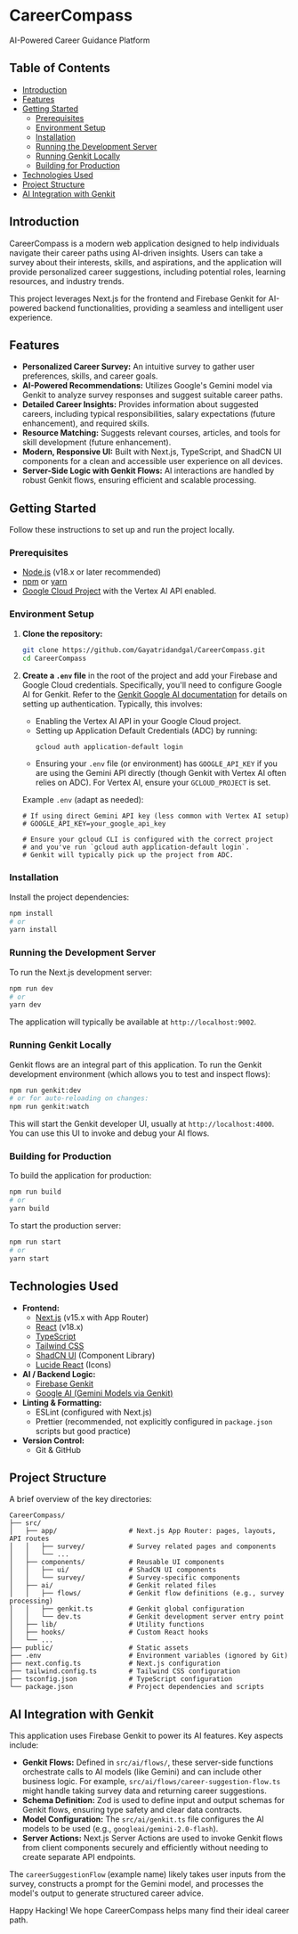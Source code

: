 # CareerCompass 
AI-Powered Career Guidance Platform


## Table of Contents

- [Introduction](#introduction)
- [Features](#features)
- [Getting Started](#getting-started)
  - [Prerequisites](#prerequisites)
  - [Environment Setup](#environment-setup)
  - [Installation](#installation)
  - [Running the Development Server](#running-the-development-server)
  - [Running Genkit Locally](#running-genkit-locally)
  - [Building for Production](#building-for-production)
- [Technologies Used](#technologies-used)
- [Project Structure](#project-structure)
- [AI Integration with Genkit](#ai-integration-with-genkit)

## Introduction

CareerCompass is a modern web application designed to help individuals navigate their career paths using AI-driven insights. Users can take a survey about their interests, skills, and aspirations, and the application will provide personalized career suggestions, including potential roles, learning resources, and industry trends.

This project leverages Next.js for the frontend and Firebase Genkit for AI-powered backend functionalities, providing a seamless and intelligent user experience.

## Features

- **Personalized Career Survey:** An intuitive survey to gather user preferences, skills, and career goals.
- **AI-Powered Recommendations:** Utilizes Google's Gemini model via Genkit to analyze survey responses and suggest suitable career paths.
- **Detailed Career Insights:** Provides information about suggested careers, including typical responsibilities, salary expectations (future enhancement), and required skills.
- **Resource Matching:** Suggests relevant courses, articles, and tools for skill development (future enhancement).
- **Modern, Responsive UI:** Built with Next.js, TypeScript, and ShadCN UI components for a clean and accessible user experience on all devices.
- **Server-Side Logic with Genkit Flows:** AI interactions are handled by robust Genkit flows, ensuring efficient and scalable processing.


## Getting Started

Follow these instructions to set up and run the project locally.

### Prerequisites

- [Node.js](https://nodejs.org/) (v18.x or later recommended)
- [npm](https://www.npmjs.com/) or [yarn](https://yarnpkg.com/)
- [Google Cloud Project](https://console.cloud.google.com/) with the Vertex AI API enabled.

### Environment Setup

1.  **Clone the repository:**
    ```bash
    git clone https://github.com/Gayatridandgal/CareerCompass.git
    cd CareerCompass
    ```

2.  **Create a `.env` file** in the root of the project and add your Firebase and Google Cloud credentials.
    Specifically, you'll need to configure Google AI for Genkit. Refer to the [Genkit Google AI documentation](https://firebase.google.com/docs/genkit/plugins#google-ai) for details on setting up authentication. Typically, this involves:
    *   Enabling the Vertex AI API in your Google Cloud project.
    *   Setting up Application Default Credentials (ADC) by running:
        ```bash
        gcloud auth application-default login
        ```
    *   Ensuring your `.env` file (or environment) has `GOOGLE_API_KEY` if you are using the Gemini API directly (though Genkit with Vertex AI often relies on ADC). For Vertex AI, ensure your `GCLOUD_PROJECT` is set.

    Example `.env` (adapt as needed):
    ```env
    # If using direct Gemini API key (less common with Vertex AI setup)
    # GOOGLE_API_KEY=your_google_api_key

    # Ensure your gcloud CLI is configured with the correct project
    # and you've run `gcloud auth application-default login`.
    # Genkit will typically pick up the project from ADC.
    ```

### Installation

Install the project dependencies:

```bash
npm install
# or
yarn install
```

### Running the Development Server

To run the Next.js development server:

```bash
npm run dev
# or
yarn dev
```

The application will typically be available at `http://localhost:9002`.

### Running Genkit Locally

Genkit flows are an integral part of this application. To run the Genkit development environment (which allows you to test and inspect flows):

```bash
npm run genkit:dev
# or for auto-reloading on changes:
npm run genkit:watch
```

This will start the Genkit developer UI, usually at `http://localhost:4000`. You can use this UI to invoke and debug your AI flows.

### Building for Production

To build the application for production:

```bash
npm run build
# or
yarn build
```

To start the production server:

```bash
npm run start
# or
yarn start
```

## Technologies Used

- **Frontend:**
  - [Next.js](https://nextjs.org/) (v15.x with App Router)
  - [React](https://reactjs.org/) (v18.x)
  - [TypeScript](https://www.typescriptlang.org/)
  - [Tailwind CSS](https://tailwindcss.com/)
  - [ShadCN UI](https://ui.shadcn.com/) (Component Library)
  - [Lucide React](https://lucide.dev/) (Icons)
- **AI / Backend Logic:**
  - [Firebase Genkit](https://firebase.google.com/docs/genkit)
  - [Google AI (Gemini Models via Genkit)](https://ai.google.dev/)
- **Linting & Formatting:**
  - ESLint (configured with Next.js)
  - Prettier (recommended, not explicitly configured in `package.json` scripts but good practice)
- **Version Control:**
  - Git & GitHub

## Project Structure

A brief overview of the key directories:

```
CareerCompass/
├── src/
│   ├── app/                  # Next.js App Router: pages, layouts, API routes
│   │   ├── survey/           # Survey related pages and components
│   │   └── ...
│   ├── components/           # Reusable UI components
│   │   ├── ui/               # ShadCN UI components
│   │   └── survey/           # Survey-specific components
│   ├── ai/                   # Genkit related files
│   │   ├── flows/            # Genkit flow definitions (e.g., survey processing)
│   │   ├── genkit.ts         # Genkit global configuration
│   │   └── dev.ts            # Genkit development server entry point
│   ├── lib/                  # Utility functions
│   ├── hooks/                # Custom React hooks
│   └── ...
├── public/                   # Static assets
├── .env                      # Environment variables (ignored by Git)
├── next.config.ts            # Next.js configuration
├── tailwind.config.ts        # Tailwind CSS configuration
├── tsconfig.json             # TypeScript configuration
└── package.json              # Project dependencies and scripts
```

## AI Integration with Genkit

This application uses Firebase Genkit to power its AI features. Key aspects include:

- **Genkit Flows:** Defined in `src/ai/flows/`, these server-side functions orchestrate calls to AI models (like Gemini) and can include other business logic. For example, `src/ai/flows/career-suggestion-flow.ts` might handle taking survey data and returning career suggestions.
- **Schema Definition:** Zod is used to define input and output schemas for Genkit flows, ensuring type safety and clear data contracts.
- **Model Configuration:** The `src/ai/genkit.ts` file configures the AI models to be used (e.g., `googleai/gemini-2.0-flash`).
- **Server Actions:** Next.js Server Actions are used to invoke Genkit flows from client components securely and efficiently without needing to create separate API endpoints.

The `careerSuggestionFlow` (example name) likely takes user inputs from the survey, constructs a prompt for the Gemini model, and processes the model's output to generate structured career advice.

Happy Hacking! We hope CareerCompass helps many find their ideal career path.

